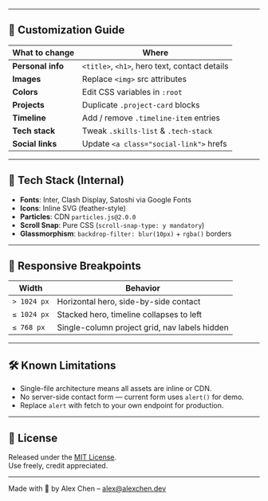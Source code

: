 
---

## 🎨 Customization Guide

| What to change | Where |
|----------------|-------|
| **Personal info** | `<title>`, `<h1>`, hero text, contact details |
| **Images** | Replace `<img>` src attributes |
| **Colors** | Edit CSS variables in `:root` |
| **Projects** | Duplicate `.project-card` blocks |
| **Timeline** | Add / remove `.timeline-item` entries |
| **Tech stack** | Tweak `.skills-list` & `.tech-stack` |
| **Social links** | Update `<a class="social-link">` hrefs |

---

## 🧪 Tech Stack (Internal)

- **Fonts**: Inter, Clash Display, Satoshi via Google Fonts  
- **Icons**: Inline SVG (feather-style)  
- **Particles**: CDN `particles.js@2.0.0`  
- **Scroll Snap**: Pure CSS (`scroll-snap-type: y mandatory`)  
- **Glassmorphism**: `backdrop-filter: blur(10px)` + `rgba()` borders  

---

## 📱 Responsive Breakpoints

| Width | Behavior |
|-------|----------|
| `> 1024 px` | Horizontal hero, side-by-side contact |
| `≤ 1024 px` | Stacked hero, timeline collapses to left |
| `≤ 768 px`  | Single-column project grid, nav labels hidden |

---

## 🛠️ Known Limitations

- Single-file architecture means all assets are inline or CDN.  
- No server-side contact form — current form uses `alert()` for demo.  
- Replace `alert` with fetch to your own endpoint for production.

---

## 📄 License

Released under the [MIT License](https://opensource.org/licenses/MIT).  
Use freely, credit appreciated.

---

Made with 💜 by Alex Chen – [alex@alexchen.dev](mailto:alex@alexchen.dev)